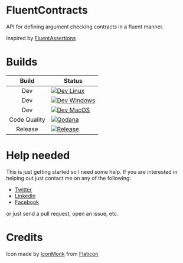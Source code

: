 # FluentContracts
API for defining argument checking contracts in a fluent manner.

Inspired by [FluentAssertions](https://github.com/fluentassertions/fluentassertions)

# Builds

|    Build     | Status                                                                                                                                                                                                                                                         |
|:------------:|----------------------------------------------------------------------------------------------------------------------------------------------------------------------------------------------------------------------------------------------------------------|
|     Dev      | [![Dev Linux](https://img.shields.io/github/actions/workflow/status/totollygeek/FluentContracts/dev-linux.yml?branch=dev&style=for-the-badge&logo=linux&logoColor=white)](https://github.com/totollygeek/FluentContracts/actions)                              |
|     Dev      | [![Dev Windows](https://img.shields.io/github/actions/workflow/status/totollygeek/FluentContracts/dev-windows.yml?branch=dev&style=for-the-badge&logo=windows10&logoColor=white)](https://github.com/totollygeek/FluentContracts/actions)                      |
|     Dev      | [![Dev MacOS](https://img.shields.io/github/actions/workflow/status/totollygeek/FluentContracts/dev-macos.yml?branch=dev&style=for-the-badge&logo=Apple&logoColor=white)](https://github.com/totollygeek/FluentContracts/actions)                              |
| Code Quality | [![Qodana](https://img.shields.io/github/actions/workflow/status/totollygeek/FluentContracts/code-quality.yml?branch=dev&style=for-the-badge&logo=csharp&logoColor=white&label=Qodana)](https://github.com/totollygeek/FluentContracts/actions)                |
|   Release    | [![Release](https://img.shields.io/github/actions/workflow/status/totollygeek/FluentContracts/master-release.yml?branch=master&style=for-the-badge&logo=nuget&logoColor=white&label=NuGet%20Packages)](https://github.com/totollygeek/FluentContracts/actions) |


# Help needed

This is just getting started so I need some help. If you are interested in helping out just contact me on any of the following:

- [Twitter](https://twitter.com/totollygeek/)
- [LinkedIn](https://www.linkedin.com/in/totollygeek/)
- [Facebook](https://www.facebook.com/totollygeek/)

or just send a pull request, open an issue, etc.

# Credits

Icon made by [IconMonk](https://www.flaticon.com/authors/icon-monk) from [Flaticon](https://www.flaticon.com) 
